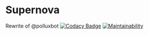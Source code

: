 # Supernova
Rewrite of @polluxbot 
[![Codacy Badge](https://api.codacy.com/project/badge/Grade/73001f327c5e49d89aafbc27a16ba4c1)](https://www.codacy.com/app/Flicksie/Supernova?utm_source=github.com&amp;utm_medium=referral&amp;utm_content=PolluxBot/Supernova&amp;utm_campaign=Badge_Grade)
[![Maintainability](https://api.codeclimate.com/v1/badges/5244a68231020b2af812/maintainability)](https://codeclimate.com/github/PolluxBot/Supernova/maintainability)

